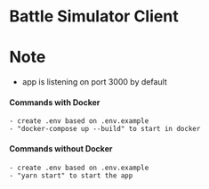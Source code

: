 # Battle Simulator Client

# Note

- app is listening on port 3000 by default
#### Commands with Docker

```
- create .env based on .env.example
- "docker-compose up --build" to start in docker
```

#### Commands without Docker

```
- create .env based on .env.example
- "yarn start" to start the app
```
